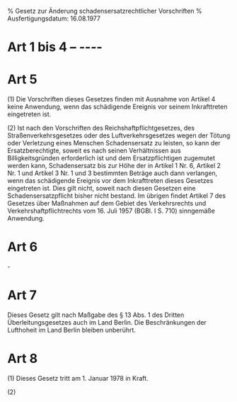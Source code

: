 % Gesetz zur Änderung schadensersatzrechtlicher Vorschriften
% Ausfertigungsdatum: 16.08.1977
 
# Art 1 bis 4 – ----

# Art 5

(1) Die Vorschriften dieses Gesetzes finden mit Ausnahme von Artikel 4 keine Anwendung, wenn das schädigende Ereignis vor seinem Inkrafttreten eingetreten ist.

(2) Ist nach den Vorschriften des Reichshaftpflichtgesetzes, des Straßenverkehrsgesetzes oder des Luftverkehrsgesetzes wegen der Tötung oder Verletzung eines Menschen Schadensersatz zu leisten, so kann der Ersatzberechtigte, soweit es nach seinen Verhältnissen aus Billigkeitsgründen erforderlich ist und dem Ersatzpflichtigen zugemutet werden kann, Schadensersatz bis zur Höhe der in Artikel 1 Nr. 6, Artikel 2 Nr. 1 und Artikel 3 Nr. 1 und 3 bestimmten Beträge auch dann verlangen, wenn das schädigende Ereignis vor dem Inkrafttreten dieses Gesetzes eingetreten ist. Dies gilt nicht, soweit nach diesen Gesetzen eine Schadensersatzpflicht bisher nicht bestand. Im übrigen findet Artikel 7 des Gesetzes über Maßnahmen auf dem Gebiet des Verkehrsrechts und Verkehrshaftpflichtrechts vom 16. Juli 1957 (BGBl. I S. 710) sinngemäße Anwendung.

# Art 6

\-

# Art 7

Dieses Gesetz gilt nach Maßgabe des § 13 Abs. 1 des Dritten Überleitungsgesetzes auch im Land Berlin. Die Beschränkungen der Lufthoheit im Land Berlin bleiben unberührt.

# Art 8

(1) Dieses Gesetz tritt am 1. Januar 1978 in Kraft.

(2)
